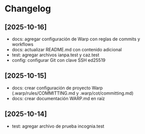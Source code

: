 # Changelog

## [2025-10-16]

- docs: agregar configuración de Warp con reglas de commits y workflows
- docs: actualizar README.md con contenido adicional
- test: agregar archivos ianpa.test y caz.test
- config: configurar Git con clave SSH ed25519

## [2025-10-15]

- docs: crear configuración de proyecto Warp (.warp/rules/COMMITTING.md y .warp/cot/committing.md)
- docs: crear documentación WARP.md en raíz

## [2025-10-14]

- test: agregar archivo de prueba incognia.test
